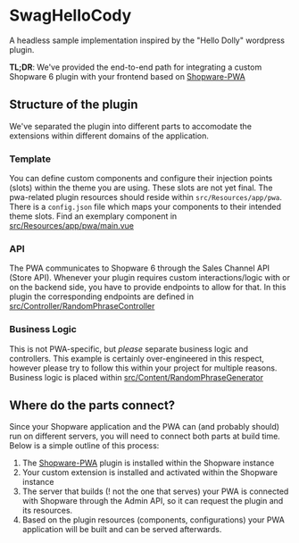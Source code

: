 # SwagHelloCody

A headless sample implementation inspired by the "Hello Dolly" wordpress plugin.

**TL;DR**: We've provided the end-to-end path for integrating a custom Shopware 6 plugin with your frontend based on [Shopware-PWA](https://github.com/DivanteLtd/shopware-pwa)

## Structure of the plugin

We've separated the plugin into different parts to accomodate the extensions within different domains of the application.

### Template

You can define custom components and configure their injection points (slots) within the theme you are using. These slots are not yet final. The pwa-related plugin resources should reside within `src/Resources/app/pwa`. There is a `config.json` file which maps your components to their intended theme slots. Find an exemplary component in [src/Resources/app/pwa/main.vue](https://github.com/elkmod/SwagHelloCody/blob/master/src/Resources/app/pwa/main.vue)

### API

The PWA communicates to Shopware 6 through the Sales Channel API (Store API). Whenever your plugin requires custom interactions/logic with or on the backend side, you have to provide endpoints to allow for that. In this plugin the corresponding endpoints are defined in [src/Controller/RandomPhraseController](https://github.com/elkmod/SwagHelloCody/blob/master/src/Controller/RandomPhraseController.php#L28)

### Business Logic

This is not PWA-specific, but _please_ separate business logic and controllers. This example is certainly over-engineered in this respect, however please try to follow this within your project for multiple reasons. Business logic is placed within [src/Content/RandomPhraseGenerator](https://github.com/elkmod/SwagHelloCody/blob/master/src/Content/RandomPhraseGenerator.php)

## Where do the parts connect?

Since your Shopware application and the PWA can (and probably should) run on different servers, you will need to connect both parts at build time. Below is a simple outline of this process:

 1. The [Shopware-PWA](https://github.com/elkmod/SwagVueStorefront) plugin is installed within the Shopware instance
 2. Your custom extension is installed and activated within the Shopware instance
 3. The server that builds (! not the one that serves) your PWA is connected with Shopware through the Admin API, so it can request the plugin and its resources.
 4. Based on the plugin resources (components, configurations) your PWA application will be built and can be served afterwards.
